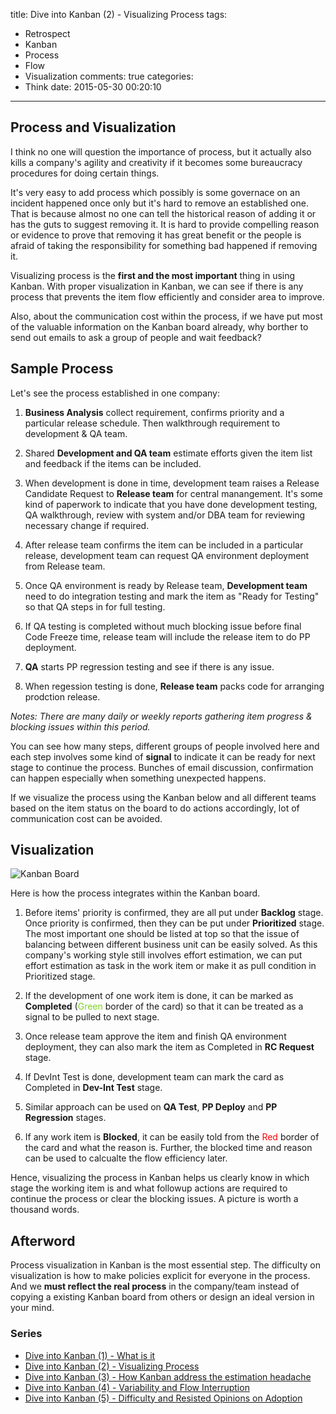 title: Dive into Kanban (2) - Visualizing Process
tags:
  - Retrospect
  - Kanban
  - Process
  - Flow
  - Visualization
comments: true
categories:
  - Think
date: 2015-05-30 00:20:10
---

## Process and Visualization

I think no one will question the importance of process, but it actually also kills a company's agility and creativity if it becomes some bureaucracy procedures for doing certain things.  

It's very easy to add process which possibly is some governace on an incident happened once only but it's hard to remove an established one.  That is because almost no one can tell the historical reason of adding it or has the guts to suggest removing it.  It is hard to provide compelling reason or evidence to prove that removing it has great benefit or the people is afraid of taking the responsibility for something bad happened if removing it.  

Visualizing process is the **first and the most important** thing in using Kanban.  With proper visualization in Kanban, we can see if there is any process that prevents the item flow efficiently and consider area to improve.

Also, about the communication cost within the process, if we have put most of the valuable information on the Kanban board already, why borther to send out emails to ask a group of people and wait feedback?  

## Sample Process

Let's see the process established in one company:

1. **Business Analysis** collect requirement, confirms priority and a particular release schedule. Then walkthrough requirement to development & QA team.   

2. Shared **Development and QA team** estimate efforts given the item list and feedback if the items can be included.  

3. When development is done in time, development team raises a Release Candidate Request to **Release team** for central manangement.  It's some kind of paperwork to indicate that you have done development testing, QA walkthrough, review with system and/or DBA team for reviewing necessary change if required.  

4. After release team confirms the item can be included in a particular release, development team can request QA environment deployment from Release team.  

5. Once QA environment is ready by Release team, **Development team** need to do integration testing and mark the item as "Ready for Testing" so that QA steps in for full testing.  

6. If QA testing is completed without much blocking issue before final Code Freeze time, release team will include the release item to do PP deployment.

7. **QA** starts PP regression testing and see if there is any issue.

8. When regession testing is done, **Release team** packs code for arranging prodction release.  

_Notes: There are many daily or weekly reports gathering item progress & blocking issues within this period._  

You can see how many steps, different groups of people involved here and each step involves some kind of **signal** to indicate it can be ready for next stage to continue the process.  Bunches of email discussion, confirmation can happen especially when something unexpected happens.  

If we visualize the process using the Kanban below and all different teams based on the item status on the board to do actions accordingly, lot of communication cost can be avoided.  

## Visualization  

<img alt="Kanban Board" src="http://thinkingincrowd.u.qiniudn.com/Kanban_Visualize_Process.png"/>

Here is how the process integrates within the Kanban board.  

1. Before items' priority is confirmed, they are all put under **Backlog** stage.  Once priority is confirmed, then they can be put under **Prioritized** stage. The most important one should be listed at top so that the issue of balancing between different business unit can be easily solved.  As this company's working style still involves effort estimation, we can put effort estimation as task in the work item or make it as pull condition in Prioritized stage.

2. If the development of one work item is done, it can be marked as **Completed** (<span style="color: #7ED321">Green</span> border of the card) so that it can be treated as a signal to be pulled to next stage.  

3. Once release team approve the item and finish QA environment deployment, they can also mark the item as Completed in **RC Request** stage.

4. If DevInt Test is done, development team can mark the card as Completed in **Dev-Int Test** stage.  

5. Similar approach can be used on **QA Test**, **PP Deploy** and **PP Regression** stages.  

6. If any work item is **Blocked**, it can be easily told from the <span style="color: red">Red</span> border of the card and what the reason is.  Further, the blocked time and reason can be used to calcualte the flow efficiency later.  

Hence, visualizing the process in Kanban helps us clearly know in which stage the working item is and what followup actions are required to continue the process or clear the blocking issues. A picture is worth a thousand words.  


## Afterword

Process visualization in Kanban is the most essential step.  The difficulty on visualization is how to make policies explicit for everyone in the process.  And we **must reflect the real process** in the company/team instead of copying a existing Kanban board from others or design an ideal version in your mind.  


### Series
[Dive into Kanban (1) - What is it]: http://www.thinkingincrowd.me/2015/05/20/Dive-into-Kanban-1-What-is-it/
[Dive into Kanban (2) - Visualizing Process]: http://www.thinkingincrowd.me/2015/05/29/Dive-into-Kanban-2-Visualizing-Process/
[Dive into Kanban (3) - How Kanban address the estimation headache]: http://www.thinkingincrowd.me/2015/05/31/Dive-into-Kanban-3-How-Kanban-address-the-estimation-headache/
[Dive into Kanban (4) - Variability and Flow Interruption]: http://www.thinkingincrowd.me/2015/06/05/Dive-into-Kanban-4-Variability-and-Flow-Interruption/
[Dive into Kanban (5) - Difficulty and Resisted Opinions on Adoption]: http://www.thinkingincrowd.me/2015/07/23/Difficulty-and-Resisted-Opinions-on-Adoption/

* [Dive into Kanban (1) - What is it][]  
* [Dive into Kanban (2) - Visualizing Process][]  
* [Dive into Kanban (3) - How Kanban address the estimation headache][]  
* [Dive into Kanban (4) - Variability and Flow Interruption][]  
* [Dive into Kanban (5) - Difficulty and Resisted Opinions on Adoption][]  
